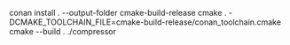 conan install . --output-folder cmake-build-release
cmake . -DCMAKE_TOOLCHAIN_FILE=cmake-build-release/conan_toolchain.cmake
cmake --build .
./compressor